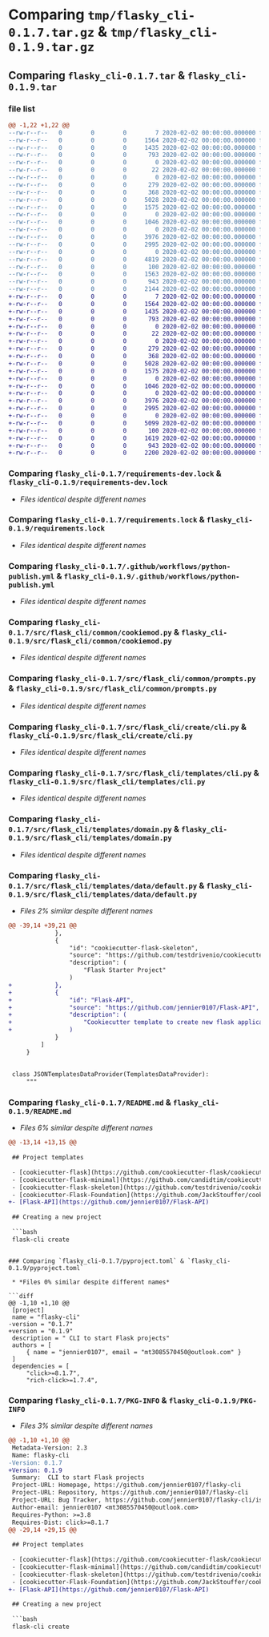 # Comparing `tmp/flasky_cli-0.1.7.tar.gz` & `tmp/flasky_cli-0.1.9.tar.gz`

## Comparing `flasky_cli-0.1.7.tar` & `flasky_cli-0.1.9.tar`

### file list

```diff
@@ -1,22 +1,22 @@
--rw-r--r--   0        0        0        7 2020-02-02 00:00:00.000000 flasky_cli-0.1.7/.python-version
--rw-r--r--   0        0        0     1564 2020-02-02 00:00:00.000000 flasky_cli-0.1.7/requirements-dev.lock
--rw-r--r--   0        0        0     1435 2020-02-02 00:00:00.000000 flasky_cli-0.1.7/requirements.lock
--rw-r--r--   0        0        0      793 2020-02-02 00:00:00.000000 flasky_cli-0.1.7/.github/workflows/python-publish.yml
--rw-r--r--   0        0        0        0 2020-02-02 00:00:00.000000 flasky_cli-0.1.7/src/flask_cli/__init__.py
--rw-r--r--   0        0        0       22 2020-02-02 00:00:00.000000 flasky_cli-0.1.7/src/flask_cli/__version__.py
--rw-r--r--   0        0        0        0 2020-02-02 00:00:00.000000 flasky_cli-0.1.7/src/flask_cli/cli/__init__.py
--rw-r--r--   0        0        0      279 2020-02-02 00:00:00.000000 flasky_cli-0.1.7/src/flask_cli/cli/main.py
--rw-r--r--   0        0        0      368 2020-02-02 00:00:00.000000 flasky_cli-0.1.7/src/flask_cli/common/__init__.py
--rw-r--r--   0        0        0     5028 2020-02-02 00:00:00.000000 flasky_cli-0.1.7/src/flask_cli/common/cookiemod.py
--rw-r--r--   0        0        0     1575 2020-02-02 00:00:00.000000 flasky_cli-0.1.7/src/flask_cli/common/prompts.py
--rw-r--r--   0        0        0        0 2020-02-02 00:00:00.000000 flasky_cli-0.1.7/src/flask_cli/create/__init__.py
--rw-r--r--   0        0        0     1046 2020-02-02 00:00:00.000000 flasky_cli-0.1.7/src/flask_cli/create/cli.py
--rw-r--r--   0        0        0        0 2020-02-02 00:00:00.000000 flasky_cli-0.1.7/src/flask_cli/templates/__init__.py
--rw-r--r--   0        0        0     3976 2020-02-02 00:00:00.000000 flasky_cli-0.1.7/src/flask_cli/templates/cli.py
--rw-r--r--   0        0        0     2995 2020-02-02 00:00:00.000000 flasky_cli-0.1.7/src/flask_cli/templates/domain.py
--rw-r--r--   0        0        0        0 2020-02-02 00:00:00.000000 flasky_cli-0.1.7/src/flask_cli/templates/data/__init__.py
--rw-r--r--   0        0        0     4819 2020-02-02 00:00:00.000000 flasky_cli-0.1.7/src/flask_cli/templates/data/default.py
--rw-r--r--   0        0        0      100 2020-02-02 00:00:00.000000 flasky_cli-0.1.7/.gitignore
--rw-r--r--   0        0        0     1563 2020-02-02 00:00:00.000000 flasky_cli-0.1.7/README.md
--rw-r--r--   0        0        0      943 2020-02-02 00:00:00.000000 flasky_cli-0.1.7/pyproject.toml
--rw-r--r--   0        0        0     2144 2020-02-02 00:00:00.000000 flasky_cli-0.1.7/PKG-INFO
+-rw-r--r--   0        0        0        7 2020-02-02 00:00:00.000000 flasky_cli-0.1.9/.python-version
+-rw-r--r--   0        0        0     1564 2020-02-02 00:00:00.000000 flasky_cli-0.1.9/requirements-dev.lock
+-rw-r--r--   0        0        0     1435 2020-02-02 00:00:00.000000 flasky_cli-0.1.9/requirements.lock
+-rw-r--r--   0        0        0      793 2020-02-02 00:00:00.000000 flasky_cli-0.1.9/.github/workflows/python-publish.yml
+-rw-r--r--   0        0        0        0 2020-02-02 00:00:00.000000 flasky_cli-0.1.9/src/flask_cli/__init__.py
+-rw-r--r--   0        0        0       22 2020-02-02 00:00:00.000000 flasky_cli-0.1.9/src/flask_cli/__version__.py
+-rw-r--r--   0        0        0        0 2020-02-02 00:00:00.000000 flasky_cli-0.1.9/src/flask_cli/cli/__init__.py
+-rw-r--r--   0        0        0      279 2020-02-02 00:00:00.000000 flasky_cli-0.1.9/src/flask_cli/cli/main.py
+-rw-r--r--   0        0        0      368 2020-02-02 00:00:00.000000 flasky_cli-0.1.9/src/flask_cli/common/__init__.py
+-rw-r--r--   0        0        0     5028 2020-02-02 00:00:00.000000 flasky_cli-0.1.9/src/flask_cli/common/cookiemod.py
+-rw-r--r--   0        0        0     1575 2020-02-02 00:00:00.000000 flasky_cli-0.1.9/src/flask_cli/common/prompts.py
+-rw-r--r--   0        0        0        0 2020-02-02 00:00:00.000000 flasky_cli-0.1.9/src/flask_cli/create/__init__.py
+-rw-r--r--   0        0        0     1046 2020-02-02 00:00:00.000000 flasky_cli-0.1.9/src/flask_cli/create/cli.py
+-rw-r--r--   0        0        0        0 2020-02-02 00:00:00.000000 flasky_cli-0.1.9/src/flask_cli/templates/__init__.py
+-rw-r--r--   0        0        0     3976 2020-02-02 00:00:00.000000 flasky_cli-0.1.9/src/flask_cli/templates/cli.py
+-rw-r--r--   0        0        0     2995 2020-02-02 00:00:00.000000 flasky_cli-0.1.9/src/flask_cli/templates/domain.py
+-rw-r--r--   0        0        0        0 2020-02-02 00:00:00.000000 flasky_cli-0.1.9/src/flask_cli/templates/data/__init__.py
+-rw-r--r--   0        0        0     5099 2020-02-02 00:00:00.000000 flasky_cli-0.1.9/src/flask_cli/templates/data/default.py
+-rw-r--r--   0        0        0      100 2020-02-02 00:00:00.000000 flasky_cli-0.1.9/.gitignore
+-rw-r--r--   0        0        0     1619 2020-02-02 00:00:00.000000 flasky_cli-0.1.9/README.md
+-rw-r--r--   0        0        0      943 2020-02-02 00:00:00.000000 flasky_cli-0.1.9/pyproject.toml
+-rw-r--r--   0        0        0     2200 2020-02-02 00:00:00.000000 flasky_cli-0.1.9/PKG-INFO
```

### Comparing `flasky_cli-0.1.7/requirements-dev.lock` & `flasky_cli-0.1.9/requirements-dev.lock`

 * *Files identical despite different names*

### Comparing `flasky_cli-0.1.7/requirements.lock` & `flasky_cli-0.1.9/requirements.lock`

 * *Files identical despite different names*

### Comparing `flasky_cli-0.1.7/.github/workflows/python-publish.yml` & `flasky_cli-0.1.9/.github/workflows/python-publish.yml`

 * *Files identical despite different names*

### Comparing `flasky_cli-0.1.7/src/flask_cli/common/cookiemod.py` & `flasky_cli-0.1.9/src/flask_cli/common/cookiemod.py`

 * *Files identical despite different names*

### Comparing `flasky_cli-0.1.7/src/flask_cli/common/prompts.py` & `flasky_cli-0.1.9/src/flask_cli/common/prompts.py`

 * *Files identical despite different names*

### Comparing `flasky_cli-0.1.7/src/flask_cli/create/cli.py` & `flasky_cli-0.1.9/src/flask_cli/create/cli.py`

 * *Files identical despite different names*

### Comparing `flasky_cli-0.1.7/src/flask_cli/templates/cli.py` & `flasky_cli-0.1.9/src/flask_cli/templates/cli.py`

 * *Files identical despite different names*

### Comparing `flasky_cli-0.1.7/src/flask_cli/templates/domain.py` & `flasky_cli-0.1.9/src/flask_cli/templates/domain.py`

 * *Files identical despite different names*

### Comparing `flasky_cli-0.1.7/src/flask_cli/templates/data/default.py` & `flasky_cli-0.1.9/src/flask_cli/templates/data/default.py`

 * *Files 2% similar despite different names*

```diff
@@ -39,14 +39,21 @@
             },
             {
                 "id": "cookiecutter-flask-skeleton",
                 "source": "https://github.com/testdrivenio/cookiecutter-flask-skeleton",
                 "description": (
                     "Flask Starter Project"
                 )
+            },
+            {
+                "id": "Flask-API",
+                "source": "https://github.com/jennier0107/Flask-API",
+                "description": (
+                    "Cookiecutter template to create new flask application to build a Web API"
+                )
             }
         ]
     }
 
 
 class JSONTemplatesDataProvider(TemplatesDataProvider):
     """
```

### Comparing `flasky_cli-0.1.7/README.md` & `flasky_cli-0.1.9/README.md`

 * *Files 6% similar despite different names*

```diff
@@ -13,14 +13,15 @@
 
 ## Project templates
 
 - [cookiecutter-flask](https://github.com/cookiecutter-flask/cookiecutter-flask)
 - [cookiecutter-flask-minimal](https://github.com/candidtim/cookiecutter-flask-minimal)
 - [cookiecutter-flask-skeleton](https://github.com/testdrivenio/cookiecutter-flask-skeleton)
 - [cookiecutter-Flask-Foundation](https://github.com/JackStouffer/cookiecutter-Flask-Foundation)
+- [Flask-API](https://github.com/jennier0107/Flask-API)
 
 ## Creating a new project
 
 ```bash
 flask-cli create
 ```
```

### Comparing `flasky_cli-0.1.7/pyproject.toml` & `flasky_cli-0.1.9/pyproject.toml`

 * *Files 0% similar despite different names*

```diff
@@ -1,10 +1,10 @@
 [project]
 name = "flasky-cli"
-version = "0.1.7"
+version = "0.1.9"
 description = " CLI to start Flask projects"
 authors = [
     { name = "jennier0107", email = "mt3085570450@outlook.com" }
 ]
 dependencies = [
     "click>=8.1.7",
     "rich-click>=1.7.4",
```

### Comparing `flasky_cli-0.1.7/PKG-INFO` & `flasky_cli-0.1.9/PKG-INFO`

 * *Files 3% similar despite different names*

```diff
@@ -1,10 +1,10 @@
 Metadata-Version: 2.3
 Name: flasky-cli
-Version: 0.1.7
+Version: 0.1.9
 Summary:  CLI to start Flask projects
 Project-URL: Homepage, https://github.com/jennier0107/flasky-cli
 Project-URL: Repository, https://github.com/jennier0107/flasky-cli
 Project-URL: Bug Tracker, https://github.com/jennier0107/flasky-cli/issues
 Author-email: jennier0107 <mt3085570450@outlook.com>
 Requires-Python: >=3.8
 Requires-Dist: click>=8.1.7
@@ -29,14 +29,15 @@
 
 ## Project templates
 
 - [cookiecutter-flask](https://github.com/cookiecutter-flask/cookiecutter-flask)
 - [cookiecutter-flask-minimal](https://github.com/candidtim/cookiecutter-flask-minimal)
 - [cookiecutter-flask-skeleton](https://github.com/testdrivenio/cookiecutter-flask-skeleton)
 - [cookiecutter-Flask-Foundation](https://github.com/JackStouffer/cookiecutter-Flask-Foundation)
+- [Flask-API](https://github.com/jennier0107/Flask-API)
 
 ## Creating a new project
 
 ```bash
 flask-cli create
 ```
```

